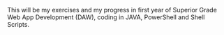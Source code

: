 This will be my exercises and my progress in first year of Superior Grade Web App Development (DAW), coding in JAVA, PowerShell and Shell Scripts.
